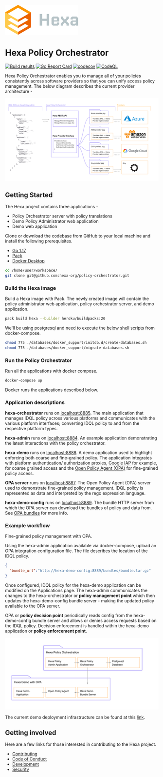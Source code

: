 ![hexa-logo](docs/img/hexa-logo.svg)

# Hexa Policy Orchestrator

[![Build results](https://github.com/hexa-org/policy-orchestrator/workflows/build/badge.svg)](https://github.com/hexa-org/policy-orchestrator/actions)
[![Go Report Card](https://goreportcard.com/badge/hexa-org/policy-orchestrator)](https://goreportcard.com/report/hexa-org/policy-orchestrator)
[![codecov](https://codecov.io/gh/hexa-org/policy-orchestrator/branch/main/graph/badge.svg)](https://codecov.io/gh/hexa-org/policy-orchestrator)
[![CodeQL](https://github.com/hexa-org/policy-orchestrator/actions/workflows/codeql-analysis.yml/badge.svg)](https://github.com/hexa-org/policy-orchestrator/actions/workflows/codeql-analysis.yml)

Hexa Policy Orchestrator enables you to manage all of your policies consistently across software providers
so that you can unify access policy management.  The below diagram describes the current provider architecture -

![Hexa Provider Architecture](docs/img/Hexa-Provider-Architecture.svg "hexa provider architecture")

## Getting Started

The Hexa project contains three applications - 

* Policy Orchestrator server with policy translations
* Demo Policy Administrator web application
* Demo web application

Clone or download the codebase from GitHub to your local machine and install the following prerequisites.

* [Go 1.17](https://go.dev)
* [Pack](https://buildpacks.io)
* [Docker Desktop](https://www.docker.com/products/docker-desktop)

```bash
cd /home/user/workspace/
git clone git@github.com:hexa-org/policy-orchestrator.git
```

### Build the Hexa image

Build a Hexa image with Pack. The newly created image will contain the policy
administrator web application, policy orchestrator server, and demo application.

```bash
pack build hexa --builder heroku/buildpacks:20
```

We'll be using postgresql and need to execute the below shell scripts from docker-compose.

```bash
chmod 775 ./databases/docker_support/initdb.d/create-databases.sh
chmod 775 ./databases/docker_support/migrate-databases.sh
```

### Run the Policy Orchestrator

Run all the applications with docker compose.

```bash
docker-compose up
```

Docker runs the applications described below.

### Application descriptions 

**hexa-orchestrator** runs on [localhost:8885](http://localhost:8885/health). The main application
that manages IDQL policy across various platforms and communicates with the various platform interfaces;
converting IDQL policy to and from the respective platform types.

**hexa-admin** runs on [localhost:8884](http://localhost:8884/). An example application
demonstrating the latest interactions with the policy orchestrator.

**hexa-demo** runs on [localhost:8886](http://localhost:8886/). A demo application used to highlight
enforcing both coarse and fine-grained policy. The application integrates with platform
authentication/ authorization proxies, [Google IAP](https://cloud.google.com/iap) for example,
for coarse grained access and the [Open Policy Agent (OPA)](https://www.openpolicyagent.org/)
for fine-grained policy access.

**OPA server** runs on [localhost:8887](http://localhost:8887/). The Open Policy Agent (OPA) server used to 
demonstrate fine-grained policy management. IDQL policy is represented as data and interpreted by
the rego expression language.

**hexa-demo-config** runs on [localhost:8889](http://localhost:8889/health). The bundle HTTP server from which the
OPA server can download the bundles of policy and data from. See [OPA bundles][opa-bundles] for more info.

### Example workflow

Fine-grained policy management with OPA.

Using the hexa-admin application available via docker-compose, upload an OPA integration
configuration file. The file describes the location of the IDQL policy.

```json
{
  "bundle_url":"http://hexa-demo-config:8889/bundles/bundle.tar.gz"
}
```

Once configured, IDQL policy for the hexa-demo application can be modified on
the Applications page. The hexa-admin communicates the changes to the
hexa-orchestrator or **policy management point** which then updates the hexa-demo-config bundle server -
making the updated policy available to the OPA server.

OPA or **policy decision point** periodically reads config from the hexa-demo-config bundle
server and allows or denies access requests based on the IDQL policy.
Decision enforcement is handled within the hexa-demo application or **policy enforcement point**.

![Hexa Demo Architecture](docs/img/Hexa-Demo-Architecture.svg "hexa demo architecture")

The current demo deployment infrastructure can be found at this [link](infrastructure/README.md).

## Getting involved

Here are a few links for those interested in contributing to the Hexa project.

* [Contributing](CONTRIBUTING.md)
* [Code of Conduct](CODE_OF_CONDUCT.md)
* [Development](DEVELOPMENT.md)
* [Security](SECURITY.md)

[opa-bundles]: https://www.openpolicyagent.org/docs/latest/management-bundles/